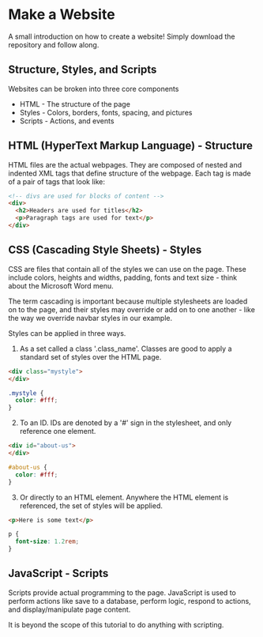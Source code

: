 # Make a Website
A small introduction on how to create a website!  Simply download the repository
and follow along.

## Structure, Styles, and Scripts
Websites can be broken into three core components
- HTML - The structure of the page
- Styles - Colors, borders, fonts, spacing, and pictures
- Scripts - Actions, and events

## HTML (HyperText Markup Language) - Structure
HTML files are the actual webpages. They are composed of nested and indented XML tags
that define structure of the webpage. Each tag is made of a pair of tags that look like:
```HTML
<!-- divs are used for blocks of content -->
<div>
  <h2>Headers are used for titles</h2>
  <p>Paragraph tags are used for text</p>
</div>
```

## CSS (Cascading Style Sheets) - Styles
CSS are files that contain all of the styles we can use on the page. These include
colors, heights and widths, padding, fonts and text size - think about the Microsoft Word menu.

The term cascading is important because multiple stylesheets are loaded on to the page, and their
styles may override or add on to one another - like the way we override navbar styles in our example.

Styles can be applied in three ways.
1. As a set called a class '.class_name'. Classes are good to apply a standard set of styles
over the HTML page.
```HTML
<div class="mystyle">
</div>
```
```css
.mystyle {
  color: #fff;
}
```

2. To an ID. IDs are denoted by a '#' sign in the stylesheet, and only reference one element.
```HTML
<div id="about-us">
</div>
```
```css
#about-us {
  color: #fff;
}
```

3. Or directly to an HTML element.  Anywhere the HTML element is referenced, the set of styles will be applied.
```HTML
<p>Here is some text</p>
```
```css
p {
  font-size: 1.2rem;
}
```

## JavaScript - Scripts
Scripts provide actual programming to the page.  JavaScript is used to perform actions like save to a database,
perform logic, respond to actions, and display/manipulate page content.

It is beyond the scope of this tutorial to do anything with scripting.
